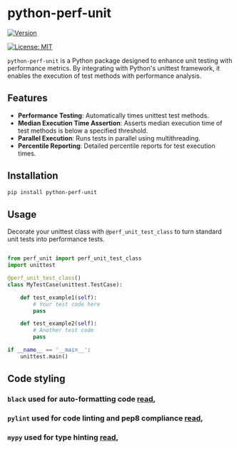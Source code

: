 # python-perf-unit


[![Version](https://img.shields.io/pypi/v/python-perf-unit)](https://pypi.python.org/pypi/python-perf-unit)
<!-- ![](https://raw.githubusercontent.com/eldaduzman/robotframework-gevent/main/docs/badges/coverage-badge.svg) -->
<!-- ![](https://raw.githubusercontent.com/eldaduzman/robotframework-gevent/main/docs/badges/pylint.svg) -->
<!-- ![](https://raw.githubusercontent.com/eldaduzman/robotframework-gevent/main/docs/badges/mutscore.svg) -->

[![License: MIT](https://img.shields.io/badge/License-MIT-yellow.svg)](https://opensource.org/licenses/MIT)

`python-perf-unit` is a Python package designed to enhance unit testing with performance metrics. By integrating with Python's unittest framework, it enables the execution of test methods with performance analysis.

## Features

- **Performance Testing**: Automatically times unittest test methods.
- **Median Execution Time Assertion**: Asserts median execution time of test methods is below a specified threshold.
- **Parallel Execution**: Runs tests in parallel using multithreading.
- **Percentile Reporting**: Detailed percentile reports for test execution times.

## Installation

```bash
pip install python-perf-unit
```

## Usage
Decorate your unittest class with `@perf_unit_test_class` to turn standard unit tests into performance tests.

```python

from perf_unit import perf_unit_test_class
import unittest

@perf_unit_test_class()
class MyTestCase(unittest.TestCase):

    def test_example1(self):
        # Your test code here
        pass

    def test_example2(self):
        # Another test code
        pass

if __name__ == '__main__':
    unittest.main()


```

## Code styling
### `black` used for auto-formatting code [read](https://pypi.org/project/black/),
### `pylint` used for code linting and pep8 compliance [read](https://pypi.org/project/pylint/),
### `mypy` used for type hinting [read](https://pypi.org/project/mypy/),